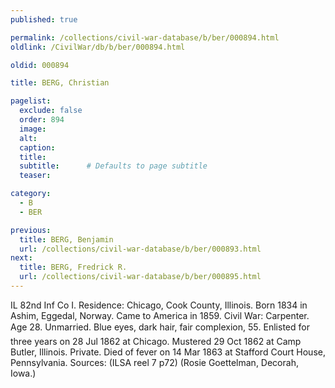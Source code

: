 ```yaml
---
published: true

permalink: /collections/civil-war-database/b/ber/000894.html
oldlink: /CivilWar/db/b/ber/000894.html

oldid: 000894

title: BERG, Christian

pagelist:
  exclude: false
  order: 894
  image: 
  alt:
  caption:
  title:
  subtitle:      # Defaults to page subtitle
  teaser:

category: 
  - B 
  - BER

previous:
  title: BERG, Benjamin
  url: /collections/civil-war-database/b/ber/000893.html  
next:
  title: BERG, Fredrick R.
  url: /collections/civil-war-database/b/ber/000895.html   
---
```

IL 82nd Inf Co I. Residence: Chicago, Cook County, Illinois. Born 1834 in Ashim, Eggedal, Norway. Came to America in 1859. Civil War: Carpenter. Age 28. Unmarried. Blue eyes, dark hair, fair complexion, 5&#146;5&#148;. Enlisted for three years on 28 Jul 1862 at Chicago. Mustered 29 Oct 1862 at Camp Butler, Illinois. Private. Died of fever on 14 Mar 1863 at Stafford Court House, Pennsylvania. Sources: (ILSA reel 7 p72) (Rosie Goettelman, Decorah, Iowa.)